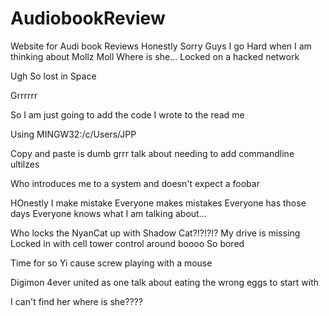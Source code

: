 # AudiobookReview
Website for Audi book Reviews 
Honestly Sorry Guys I go Hard when I am thinking about Mollz Moll
Where is she...
Locked on a hacked network

Ugh So lost in Space 

Grrrrrr

So I am just going to add the code I wrote to the read me

Using MINGW32:/c/Users/JPP

Copy and paste is dumb grrr talk about needing to add commandline ultilzes

Who introduces me to a system and doesn't expect a foobar

HOnestly I make mistake 
Everyone makes mistakes 
Everyone has those days
Everyone knows what I am talking about...

Who locks the NyanCat up with Shadow Cat?!?!?!?
My drive is missing 
Locked in with cell tower control around boooo
So bored 

Time for so Yi cause screw playing with a mouse 

Digimon 4ever united as one
talk about eating the wrong eggs to start with

I can't find her where is she????
